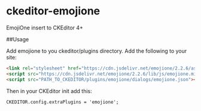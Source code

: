 # ckeditor-emojione
EmojiOne insert to CKEditor 4+

##Usage

Add emojione to you ckeditor/plugins directory.
Add the following to your site:

```html
<link rel="stylesheet" href="https://cdn.jsdelivr.net/emojione/2.2.6/assets/css/emojione.min.css"/>
<script src="https://cdn.jsdelivr.net/emojione/2.2.6/lib/js/emojione.min.js"></script>
<script src="PATH_TO_CKEDITOR/plugins/emojione/dialogs/emojione.json"></script>
```

Then in your CKEditor init add this:

```
CKEDITOR.config.extraPlugins = 'emojione';
```


